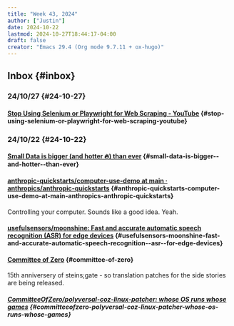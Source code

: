 ```yaml
---
title: "Week 43, 2024"
author: ["Justin"]
date: 2024-10-22
lastmod: 2024-10-27T18:44:17-04:00
draft: false
creator: "Emacs 29.4 (Org mode 9.7.11 + ox-hugo)"
---
```


<div class="outline-1 jvc">

## Inbox {#inbox}

<div class="outline-2 jvc">

### 24/10/27 {#24-10-27}

<div class="outline-3 jvc">

#### [Stop Using Selenium or Playwright for Web Scraping - YouTube](https://www.youtube.com/watch?v=4Q3EUXjPOnc) {#stop-using-selenium-or-playwright-for-web-scraping-youtube}


</div>

</div>

<div class="outline-2 jvc">

### 24/10/22 {#24-10-22}

<div class="outline-3 jvc">

#### [Small Data is bigger (and hotter 🔥) than ever](https://motherduck.com/blog/small-data-sf-recap/) {#small-data-is-bigger--and-hotter--than-ever}


</div>

<div class="outline-3 jvc">

#### [anthropic-quickstarts/computer-use-demo at main · anthropics/anthropic-quickstarts](https://github.com/anthropics/anthropic-quickstarts/tree/main/computer-use-demo) {#anthropic-quickstarts-computer-use-demo-at-main-anthropics-anthropic-quickstarts}

Controlling your computer. Sounds like a good idea. Yeah.

</div>

<div class="outline-3 jvc">

#### [usefulsensors/moonshine: Fast and accurate automatic speech recognition (ASR) for edge devices](https://github.com/usefulsensors/moonshine) {#usefulsensors-moonshine-fast-and-accurate-automatic-speech-recognition--asr--for-edge-devices}


</div>

<div class="outline-3 jvc">

#### [Committee of Zero](https://sonome.dareno.me/) {#committee-of-zero}

15th anniversery of steins;gate - so translation patches for the side stories
are being released.

<div class="outline-4 jvc">

##### [CommitteeOfZero/polyversal-coz-linux-patcher: whose OS runs whose games](https://github.com/CommitteeOfZero/polyversal-coz-linux-patcher) {#committeeofzero-polyversal-coz-linux-patcher-whose-os-runs-whose-games}


</div>

</div>

</div>

</div>
